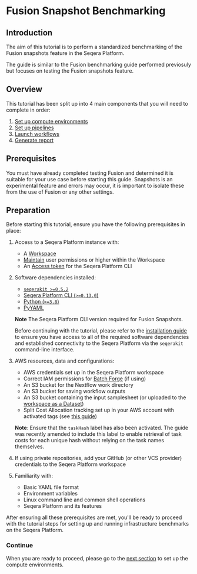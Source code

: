 # Fusion Snapshot Benchmarking

## Introduction

The aim of this tutorial is to perform a standardized benchmarking of the Fusion snapshots feature in the Seqera Platform.

The guide is similar to the Fusion benchmarking guide performed previosuly but focuses on testing the Fusion snapshots feature.

## Overview

This tutorial has been split up into 4 main components that you will need to complete in order:

1. [Set up compute environments](./01_compute_envs.md)
2. [Set up pipelines](./02_setup_pipelines.md)
3. [Launch workflows](./03_launch.md)
4. [Generate report](./04_generate_report.md)

## Prerequisites

You must have already completed testing Fusion and determined it is suitable for your use case before starting this guide. Snapshots is an experimental feature and errors may occur, it is important to isolate these from the use of Fusion or any other settings.

## Preparation

Before starting this tutorial, ensure you have the following prerequisites in place:

1. Access to a Seqera Platform instance with:
   - A [Workspace](https://docs.seqera.io/platform/23.3.0/orgs-and-teams/workspace-management) 
   - [Maintain](https://docs.seqera.io/platform/23.3.0/orgs-and-teams/workspace-management#participant-roles) user permissions or higher within the Workspace
   - An [Access token](https://docs.seqera.io/platform/23.3.0/api/overview#authentication) for the Seqera Platform CLI

2. Software dependencies installed:
   - [`seqerakit >=0.5.2`](https://github.com/seqeralabs/seqera-kit#installation)
   - [Seqera Platform CLI (`>=0.13.0`)](https://github.com/seqeralabs/tower-cli#1-installation)
   - [Python (`>=3.8`)](https://www.python.org/downloads/)
   - [PyYAML](https://pypi.org/project/PyYAML/)
   
   **Note** The Seqera Platform CLI version required for Fusion Snapshots.

    Before continuing with the tutorial, please refer to the [installation guide](docs/installation.md) to ensure you have access to all of the required software dependencies and established connectivity to the Seqera Platform via the `seqerakit` command-line interface.

3. AWS resources, data and configurations:
   - AWS credentials set up in the Seqera Platform workspace
   - Correct IAM permissions for [Batch Forge](https://docs.seqera.io/platform/24.1/compute-envs/aws-batch#batch-forge) (if using)
   - An S3 bucket for the Nextflow work directory
   - An S3 bucket for saving workflow outputs
   - An S3 bucket containing the input samplesheet (or uploaded to the [workspace as a Dataset](https://docs.seqera.io/platform/24.1/data/datasets))
   - Split Cost Allocation tracking set up in your AWS account with activated tags (see [this guide](./docs/assets/aws-split-cost-allocation-guide.md))

    **Note**: Ensure that the `taskHash` label has also been activated. The guide was recently amended to include this label to enable retrieval of task costs for each unique hash without relying on the task names themselves.

4. If using private repositories, add your GitHub (or other VCS provider) credentials to the Seqera Platform workspace

5. Familiarity with:
   - Basic YAML file format
   - Environment variables
   - Linux command line and common shell operations
   - Seqera Platform and its features

After ensuring all these prerequisites are met, you'll be ready to proceed with the tutorial steps for setting up and running infrastructure benchmarks on the Seqera Platform.

### Continue

When you are ready to proceed, please go to the [next section](./01_compute_envs.md) to set up the compute environments.
